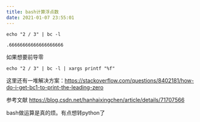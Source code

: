 ```yaml
---
title: bash计算浮点数
date: 2021-01-07 23:55:01
---
```


```shell
echo "2 / 3" | bc -l
```
```
.66666666666666666666
```
如果想要前导零
```shell
echo "2 / 3" | bc -l | xargs printf "%f"
```
这里还有一堆解决方案：<https://stackoverflow.com/questions/8402181/how-do-i-get-bc1-to-print-the-leading-zero>

参考文献
<https://blog.csdn.net/hanhaixingchen/article/details/71707566>

bash做运算是真的烦。有点想转python了
